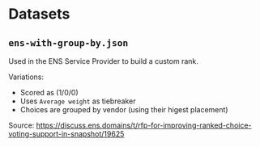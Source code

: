 # Datasets

## `ens-with-group-by.json`

Used in the ENS Service Provider to build a custom rank.

Variations:

* Scored as (1/0/0)
* Uses `Average weight` as tiebreaker
* Choices are grouped by vendor (using their higest placement)

Source: <https://discuss.ens.domains/t/rfp-for-improving-ranked-choice-voting-support-in-snapshot/19625>
